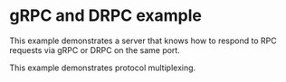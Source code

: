 # gRPC and DRPC example

This example demonstrates a server that knows how to respond to
RPC requests via gRPC or DRPC on the same port.

This example demonstrates protocol multiplexing.

